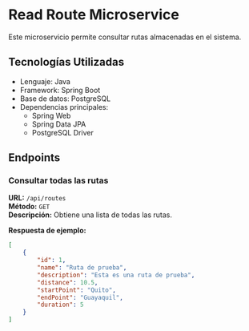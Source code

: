 # Read Route Microservice

Este microservicio permite consultar rutas almacenadas en el sistema.

## Tecnologías Utilizadas

- Lenguaje: Java
- Framework: Spring Boot
- Base de datos: PostgreSQL
- Dependencias principales:
  - Spring Web
  - Spring Data JPA
  - PostgreSQL Driver

## Endpoints

### Consultar todas las rutas

**URL:** `/api/routes`  
**Método:** `GET`  
**Descripción:** Obtiene una lista de todas las rutas.

**Respuesta de ejemplo:**
```json
[
    {
        "id": 1,
        "name": "Ruta de prueba",
        "description": "Esta es una ruta de prueba",
        "distance": 10.5,
        "startPoint": "Quito",
        "endPoint": "Guayaquil",
        "duration": 5
    }
]
